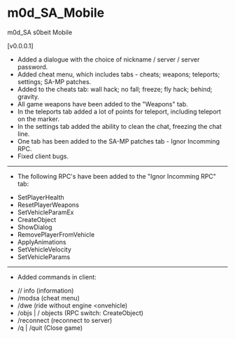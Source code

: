 # m0d_SA_Mobile
m0d_SA s0beit Mobile

[v0.0.0.1]

* Added a dialogue with the choice of nickname / server / server password.
* Added cheat menu, which includes tabs - cheats; weapons; teleports; settings; SA-MP patches.
* Added to the cheats tab: wall hack; no fall; freeze; fly hack; behind; gravity.
* All game weapons have been added to the "Weapons" tab.
* In the teleports tab added a lot of points for teleport, including teleport on the marker.
* In the settings tab added the ability to clean the chat, freezing the chat line.
* One tab has been added to the SA-MP patches tab - Ignor Incomming RPC.
* Fixed client bugs.

-------------------------------------------------------------------------
* The following RPC's have been added to the "Ignor Incomming RPC" tab:
- SetPlayerHealth
- ResetPlayerWeapons
- SetVehicleParamEx
- CreateObject
- ShowDialog
- RemovePlayerFromVehicle
- ApplyAnimations
- SetVehicleVelocity
- SetVehicleParams

-------------------------------------------------------------------------
* Added commands in client:
- // info (information)
- /modsa (cheat menu)
- /dwe (ride without engine <onvehicle)
- /objs | / objects (RPC switch: CreateObject)
- /reconnect (reconnect to server)
- /q | /quit (Close game)
